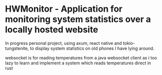 # HWMonitor - Application for monitoring system statistics over a locally hosted website

In progress personal project, using axum, react native and tokio-tungstenite, to display system statistics on old phones I have lying around.

websocket is for reading temperatures from a java websocket client as i too lazy to learn and implement a system which reads temperatures direct in rust
